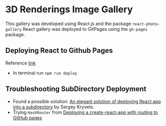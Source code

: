 # 3D Renderings Image Gallery
This gallery was developed using React.js and the package `react-photo-gallery`
React gallery was deployed to GitPages using the `gh-pages` package.

## Deploying React to Github Pages
Reference [link](https://reactgo.com/deploy-react-app-github-pages/)
* In terminal run `npm run deploy`


## Troubleshooting SubDirectory Deployment
* Found a possible solution: [An elegant solution of deploying React app into a subdirectory](https://skryvets.com/blog/2018/09/20/an-elegant-solution-of-deploying-react-app-into-a-subdirectory/) by Sergey Kryvets.
* Trying `HashRouter` from [Deploying a create-react-app with routing to GitHub pages](https://levelup.gitconnected.com/deploying-a-create-react-app-with-routing-to-github-pages-f386b6ce84c2)